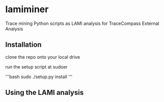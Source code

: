 # lamiminer
Trace mining Python scripts as LAMI analysis for TraceCompass External Analysis 
## Installation
clone the repo onto your local drive

run the setup script at sudoer

'''bash
sudo ./setup.py install
'''

## Using the LAMI analysis
